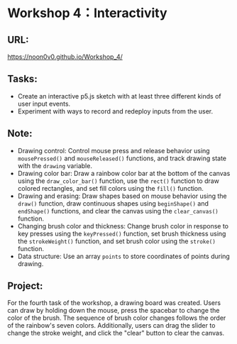 # Workshop 4：Interactivity

## URL:
https://noon0v0.github.io/Workshop_4/


## Tasks:

- Create an interactive p5.js sketch with at least three different kinds of user input events.
- Experiment with ways to record and redeploy inputs from the user.

## Note:

- Drawing control: Control mouse press and release behavior using `mousePressed()` and `mouseReleased()` functions, and track drawing state with the `drawing` variable.
- Drawing color bar: Draw a rainbow color bar at the bottom of the canvas using the `draw_color_bar()` function, use the `rect()` function to draw colored rectangles, and set fill colors using the `fill()` function.
- Drawing and erasing: Draw shapes based on mouse behavior using the `draw()` function, draw continuous shapes using `beginShape()` and `endShape()` functions, and clear the canvas using the `clear_canvas()` function.
- Changing brush color and thickness: Change brush color in response to key presses using the `keyPressed()` function, set brush thickness using the `strokeWeight()` function, and set brush color using the `stroke()` function.
- Data structure: Use an array `points` to store coordinates of points during drawing.

## Project:

For the fourth task of the workshop, a drawing board was created. Users can draw by holding down the mouse, press the spacebar to change the color of the brush. The sequence of brush color changes follows the order of the rainbow's seven colors. Additionally, users can drag the slider to change the stroke weight, and click the "clear" button to clear the canvas.
